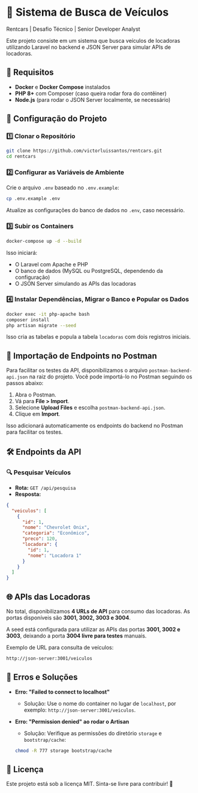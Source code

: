 # 🚗 Sistema de Busca de Veículos
Rentcars | Desafio Técnico | Senior Developer Analyst

Este projeto consiste em um sistema que busca veículos de locadoras utilizando Laravel no backend e JSON Server para simular APIs de locadoras.

## 📌 Requisitos

- **Docker** e **Docker Compose** instalados
- **PHP 8+** com Composer (caso queira rodar fora do contêiner)
- **Node.js** (para rodar o JSON Server localmente, se necessário)

## 🚀 Configuração do Projeto

### 1️⃣ Clonar o Repositório
```bash
git clone https://github.com/victorluissantos/rentcars.git
cd rentcars
```

### 2️⃣ Configurar as Variáveis de Ambiente
Crie o arquivo `.env` baseado no `.env.example`:
```bash
cp .env.example .env
```
Atualize as configurações do banco de dados no `.env`, caso necessário.

### 3️⃣ Subir os Containers
```bash
docker-compose up -d --build
```
Isso iniciará:
- O Laravel com Apache e PHP
- O banco de dados (MySQL ou PostgreSQL, dependendo da configuração)
- O JSON Server simulando as APIs das locadoras

### 4️⃣ Instalar Dependências, Migrar o Banco e Popular os Dados
```bash
docker exec -it php-apache bash
composer install
php artisan migrate --seed
```
Isso cria as tabelas e popula a tabela `locadoras` com dois registros iniciais.

## 📌 Importação de Endpoints no Postman

Para facilitar os testes da API, disponibilizamos o arquivo `postman-backend-api.json` na raiz do projeto. Você pode importá-lo no Postman seguindo os passos abaixo:

1. Abra o Postman.
2. Vá para **File > Import**.
3. Selecione **Upload Files** e escolha `postman-backend-api.json`.
4. Clique em **Import**.

Isso adicionará automaticamente os endpoints do backend no Postman para facilitar os testes.

## 🛠 Endpoints da API

### 🔍 Pesquisar Veículos
- **Rota:** `GET /api/pesquisa`
- **Resposta:**
```json
{
  "veiculos": [
    {
      "id": 1,
      "nome": "Chevrolet Onix",
      "categoria": "Econômico",
      "preco": 120,
      "locadora": {
        "id": 1,
        "nome": "Locadora 1"
      }
    }
  ]
}
```

## 🌐 APIs das Locadoras

No total, disponibilizamos **4 URLs de API** para consumo das locadoras. As portas disponíveis são **3001, 3002, 3003 e 3004**. 

A seed está configurada para utilizar as APIs das portas **3001, 3002 e 3003**, deixando a porta **3004 livre para testes** manuais.

Exemplo de URL para consulta de veículos:
```bash
http://json-server:3001/veiculos
```

## 🚨 Erros e Soluções

- **Erro: "Failed to connect to localhost"**
  - Solução: Use o nome do container no lugar de `localhost`, por exemplo: `http://json-server:3001/veiculos`.

- **Erro: "Permission denied" ao rodar o Artisan**
  - Solução: Verifique as permissões do diretório `storage` e `bootstrap/cache`:
  ```bash
  chmod -R 777 storage bootstrap/cache
  ```

## 📝 Licença

Este projeto está sob a licença MIT. Sinta-se livre para contribuir! 🚀


